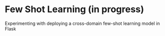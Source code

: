 # Few Shot Learning (in progress)
Experimenting with deploying a cross-domain few-shot learning model in Flask
